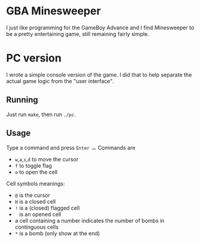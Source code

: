 # GBA Minesweeper

I just like programming for the GameBoy Advance and I find Minesweeper to be a pretty entertaining game, still remaining fairly simple.

# PC version
I wrote a simple console version of the game. I did that to help separate the actual game logic from the "user interface".

## Running
Just run `make`, then run `./pc`.

## Usage
Type a command and press `Enter ↵`. Commands are

* `w`,`a`,`s`,`d` to move the cursor
* `f` to toggle flag
* `o` to open the cell

Cell symbols meanings:

* `@` is the cursor
* `H` is a closed cell
* `!` is a (closed) flagged cell
* ` ` is an opened cell
* a cell containing a number indicates the number of bombs in continguous cells
* `*` is a bomb (only show at the end)